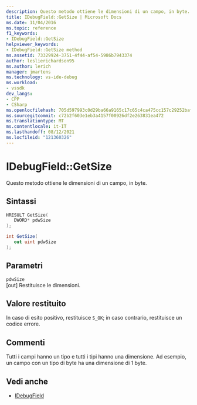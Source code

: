 ```yaml
---
description: Questo metodo ottiene le dimensioni di un campo, in byte.
title: IDebugField::GetSize | Microsoft Docs
ms.date: 11/04/2016
ms.topic: reference
f1_keywords:
- IDebugField::GetSize
helpviewer_keywords:
- IDebugField::GetSize method
ms.assetid: 73329924-3751-4f44-af54-5986b7943374
author: leslierichardson95
ms.author: lerich
manager: jmartens
ms.technology: vs-ide-debug
ms.workload:
- vssdk
dev_langs:
- CPP
- CSharp
ms.openlocfilehash: 705d597993c0d29ba66a9165c17c65c4ca475cc157c29252bafa27383f430798
ms.sourcegitcommit: c72b2f603e1eb3a4157f00926df2e263831ea472
ms.translationtype: MT
ms.contentlocale: it-IT
ms.lasthandoff: 08/12/2021
ms.locfileid: "121360326"
---
```

# <a name="idebugfieldgetsize"></a>IDebugField::GetSize
Questo metodo ottiene le dimensioni di un campo, in byte.

## <a name="syntax"></a>Sintassi

```cpp
HRESULT GetSize( 
   DWORD* pdwSize
);
```

```csharp
int GetSize(
   out uint pdwSize
);
```

## <a name="parameters"></a>Parametri
`pdwSize`\
[out] Restituisce le dimensioni.

## <a name="return-value"></a>Valore restituito
 In caso di esito positivo, restituisce `S_OK`; in caso contrario, restituisce un codice errore.

## <a name="remarks"></a>Commenti
 Tutti i campi hanno un tipo e tutti i tipi hanno una dimensione. Ad esempio, un campo con un tipo di byte ha una dimensione di 1 byte.

## <a name="see-also"></a>Vedi anche
- [IDebugField](../../../extensibility/debugger/reference/idebugfield.md)
